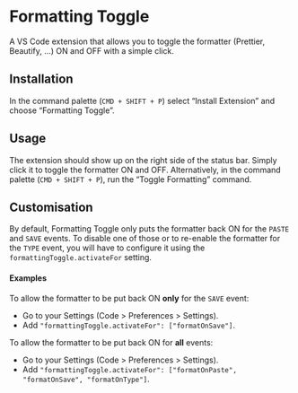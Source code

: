 # Formatting Toggle

A VS Code extension that allows you to toggle the formatter (Prettier, Beautify, …) ON and OFF with a simple click.

## Installation

In the command palette (`CMD + SHIFT + P`) select “Install Extension” and choose “Formatting Toggle”.

## Usage

The extension should show up on the right side of the status bar. Simply click it to toggle the formatter ON and OFF. Alternatively, in the command palette (`CMD + SHIFT + P`), run the “Toggle Formatting” command.

## Customisation

By default, Formatting Toggle only puts the formatter back ON for the `PASTE` and `SAVE` events. To disable one of those or to re-enable the formatter for the `TYPE` event, you will have to configure it using the `formattingToggle.activateFor` setting.

#### Examples

To allow the formatter to be put back ON **only** for the `SAVE` event:

- Go to your Settings (Code > Preferences > Settings).
- Add `"formattingToggle.activateFor": ["formatOnSave"]`.

To allow the formatter to be put back ON for **all** events:

- Go to your Settings (Code > Preferences > Settings).
- Add `"formattingToggle.activateFor": ["formatOnPaste", "formatOnSave", "formatOnType"]`.
